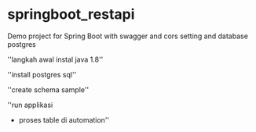 # springboot_restapi
Demo project for Spring Boot with swagger and cors setting and database postgres


''langkah awal instal java 1.8''

''install postgres sql''

''create schema sample''

''run applikasi 
 - proses table di automation''
